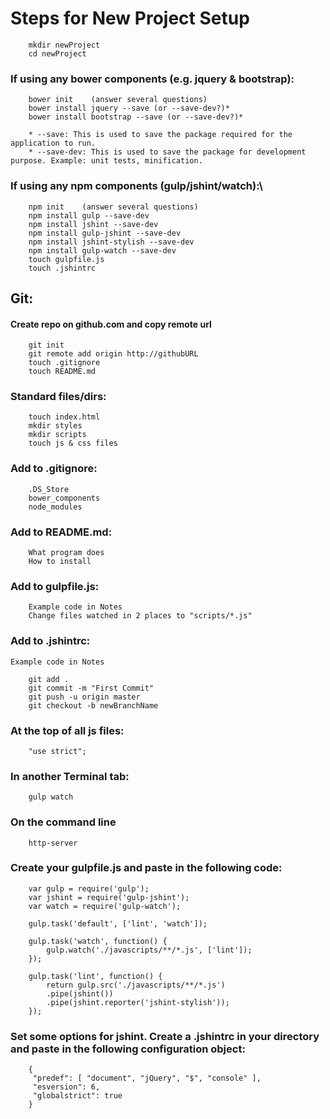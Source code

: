 
# Steps for New Project Setup

```
    mkdir newProject
    cd newProject
```

### If using any bower components (e.g. jquery & bootstrap):
```
    bower init    (answer several questions)
    bower install jquery --save (or --save-dev?)*
    bower install bootstrap --save (or --save-dev?)*

    * --save: This is used to save the package required for the application to run.
    * --save-dev: This is used to save the package for development purpose. Example: unit tests, minification.
```

### If using any npm components (gulp/jshint/watch):\
```
    npm init    (answer several questions)
    npm install gulp --save-dev
    npm install jshint --save-dev
    npm install gulp-jshint --save-dev
    npm install jshint-stylish --save-dev
    npm install gulp-watch --save-dev
    touch gulpfile.js
    touch .jshintrc
```

## Git:

#### Create repo on github.com and copy remote url
```
    git init
    git remote add origin http://githubURL
    touch .gitignore
    touch README.md
```

### Standard files/dirs:
```
    touch index.html
    mkdir styles
    mkdir scripts
    touch js & css files
```

### Add to .gitignore:
```
    .DS_Store
    bower_components
    node_modules
```

### Add to README.md:
```
    What program does
    How to install
```

### Add to gulpfile.js:
```
    Example code in Notes
    Change files watched in 2 places to "scripts/*.js"
```

### Add to .jshintrc:
    Example code in Notes
```
    git add .
    git commit -m "First Commit"
    git push -u origin master
    git checkout -b newBranchName
```

### At the top of all js files:
```
    "use strict";
```

### In another Terminal tab:
```
    gulp watch
```

### On the command line
```
    http-server
```

### Create your gulpfile.js and paste in the following code:
```
    var gulp = require('gulp');
    var jshint = require('gulp-jshint');
    var watch = require('gulp-watch');

    gulp.task('default', ['lint', 'watch']);

    gulp.task('watch', function() {
        gulp.watch('./javascripts/**/*.js', ['lint']);
    });

    gulp.task('lint', function() {
        return gulp.src('./javascripts/**/*.js')
        .pipe(jshint())
        .pipe(jshint.reporter('jshint-stylish'));
    });
```


### Set some options for jshint. Create a .jshintrc in your directory and paste in the following configuration object:
```
    {
     "predef": [ "document", "jQuery", "$", "console" ],
     "esversion": 6,
     "globalstrict": true
    }
```
